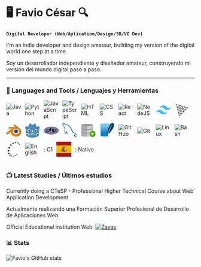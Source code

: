 # 🖥️ Favio César 🔍

**`Digital Developer (Web/Aplication/Design/3D/VG Dev)`**

I'm an indie developer and design amateur, building my version of the digital world one step at a time.
  
Soy un desarrollador independiente y diseñador amateur, construyendo mi versión del mundo digital paso a paso. 

---

### 🧰 Languages and Tools / Lenguajes y Herramientas

<div style="display: flex; flex-wrap: wrap; align-items: center; gap: 10px;">
   <img alt="Java" width="40px" src="https://cdn.jsdelivr.net/gh/devicons/devicon/icons/java/java-original.svg" />
   <img alt="Python" width="40px" src="https://cdn.jsdelivr.net/gh/devicons/devicon/icons/python/python-plain.svg" />
   <img alt="JavaScript" width="40px" src="https://cdn.jsdelivr.net/gh/devicons/devicon/icons/javascript/javascript-plain.svg" />
   <img alt="TypeScript" width="40px" src="https://cdn.jsdelivr.net/gh/devicons/devicon/icons/typescript/typescript-plain.svg" />
   <img alt="HTML" width="40px" src="https://cdn.jsdelivr.net/gh/devicons/devicon/icons/html5/html5-plain.svg" />
   <img alt="CSS" width="40px" src="https://cdn.jsdelivr.net/gh/devicons/devicon/icons/css3/css3-plain.svg" />
   <img alt="React" width="40px" src="https://cdn.jsdelivr.net/gh/devicons/devicon/icons/react/react-original.svg" />
   <img alt="NodeJS" width="40px" src="https://cdn.jsdelivr.net/gh/devicons/devicon/icons/nodejs/nodejs-original.svg" />
   <img alt="Tailwind" width="40px" src="https://github.com/devicons/devicon/blob/6910f0503efdd315c8f9b858234310c06e04d9c0/icons/tailwindcss/tailwindcss-original.svg" />
   <img alt="ThreeJS" width="40px" src="https://github.com/devicons/devicon/blob/6910f0503efdd315c8f9b858234310c06e04d9c0/icons/threejs/threejs-original.svg" />
   <img alt="Blender" width="40px" src="https://github.com/devicons/devicon/blob/6910f0503efdd315c8f9b858234310c06e04d9c0/icons/blender/blender-original.svg" />
   <img alt="Godot" width="40px" src="https://github.com/devicons/devicon/blob/6910f0503efdd315c8f9b858234310c06e04d9c0/icons/godot/godot-original.svg" />
   <img alt="PHP" width="40px" src="https://github.com/devicons/devicon/blob/6910f0503efdd315c8f9b858234310c06e04d9c0/icons/php/php-original.svg" />
   <img alt="MySql" width="40px" src="https://github.com/devicons/devicon/blob/6910f0503efdd315c8f9b858234310c06e04d9c0/icons/mysql/mysql-original.svg" />
   <img alt="SqlDeveloper" width="40px" src="https://github.com/devicons/devicon/blob/6910f0503efdd315c8f9b858234310c06e04d9c0/icons/sqldeveloper/sqldeveloper-original.svg" />
   <img alt="SqlLite" width="40px" src="https://github.com/devicons/devicon/blob/6910f0503efdd315c8f9b858234310c06e04d9c0/icons/sqlite/sqlite-original.svg" />
   <img alt="GitHub" width="40px" src="https://cdn.jsdelivr.net/gh/devicons/devicon/icons/github/github-original.svg" />
   <img alt="Git" width="40px" src="https://cdn.jsdelivr.net/gh/devicons/devicon/icons/git/git-original.svg" />
   <img alt="Linux" width="40px" src="https://cdn.jsdelivr.net/gh/devicons/devicon/icons/linux/linux-original.svg" />
   <img alt="Bash" width="40px" src="https://cdn.jsdelivr.net/gh/devicons/devicon/icons/bash/bash-original.svg" />
   <img alt="SSH" width="40px" src="https://github.com/devicons/devicon/blob/6910f0503efdd315c8f9b858234310c06e04d9c0/icons/ssh/ssh-original.svg" />
   <img alt="English" width="40px" src="https://upload.wikimedia.org/wikipedia/commons/thumb/a/aa/Flag_of_the_United_Kingdom_%281-1%29.svg/300px-Flag_of_the_United_Kingdom_%281-1%29.svg.png" />: C1
   <img alt="Spanish" width="40px" src="https://github.com/lipis/flag-icons/blob/e119b66129af6dd849754ccf25dfbf81d4a306d5/flags/1x1/es.svg" />: Nativo
</div>

#

### 📺 Latest Studies / Últimos estudios

Currently doing a CTeSP - Professional Higher Technical Course about Web Application Development

Actualmente realizando una Formación Superior Profesional de Desarrollo de Aplicaciones Web

   <p align="left">
     Official Educational Institution Web:
      <a href="https://site.educa.madrid.org/ies.mariadezayas.majadahonda/">
        <img alt="Zayas" width="30px" src="https://img.icons8.com/?size=100&id=111460&format=png&color=FFFFFF" />
      </a> 
   </p>

### 📊 Stats

![Favio's GitHub stats](https://github-readme-stats.vercel.app/api?username=Favio-Cesar&show_icons=true&theme=gruvbox)

#

<!--
**Favio-Cesar/Favio-Cesar** 

Here are some ideas:

- 🔭 I’m currently working on ...
- 🌱 I’m currently learning ...
- 👯 I’m looking to collaborate on ...
- 🤔 I’m looking for help with ...
- 💬 Ask me about ...
- 📫 How to reach me: ...
- 😄 Pronouns: ...
- ⚡ Fun fact: ...
-->
